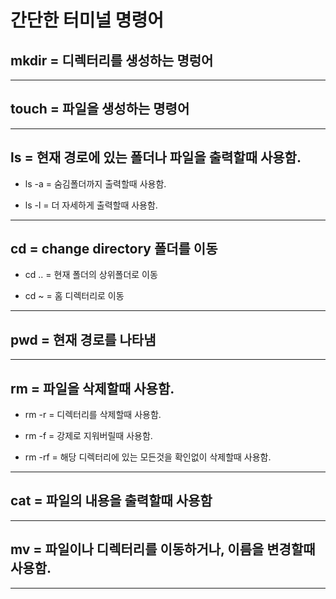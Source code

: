 # 간단한 터미널 명령어

## mkdir = 디렉터리를 생성하는 명렁어

---

## touch = 파일을 생성하는 명령어

---

## ls = 현재 경로에 있는 폴더나 파일을 출력할때 사용함.

-   ls -a = 숨김폴더까지 출력할때 사용함.

-   ls -l = 더 자세하게 출력할때 사용함.

---

## cd = change directory 폴더를 이동

-   cd .. = 현재 폴더의 상위폴더로 이동

-   cd ~ = 홈 디렉터리로 이동

---

## pwd = 현재 경로를 나타냄

---

## rm = 파일을 삭제할때 사용함.

-   rm -r = 디렉터리를 삭제할때 사용함.
-   rm -f = 강제로 지워버릴때 사용함.

-   rm -rf = 해당 디렉터리에 있는 모든것을 확인없이 삭제할때 사용함.

---

## cat = 파일의 내용을 출력할때 사용함

---

## mv = 파일이나 디렉터리를 이동하거나, 이름을 변경할때 사용함.

---
